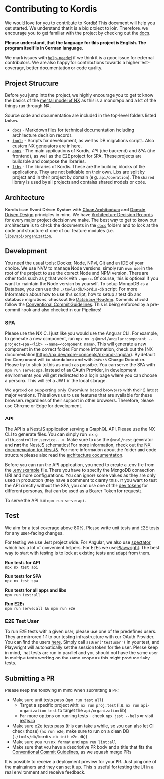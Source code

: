 # Contributing to Kordis

We would love for you to contribute to Kordis! This document will help you get
started. We understand that it is a big project to join. Therefore, we encourage
you to get familiar with the project by checking out the [docs](./docs/).

**Please understand, that the language for this project is English. The program
itself is in German language.**

We mark issues with
[`help-needed`](https://github.com/kordis-leitstelle/kordis/issues?q=is:open%20no:assignee%20label:help-needed)
if we think it is a good issue for external contributors. We are also happy for
contributions towards a higher test-coverage, better documentation or code
quality.

## Project Structure

Before you jump into the project, we highly encourage you to get to know the
basics of the [mental model of NX](https://nx.dev/concepts/mental-model) as this
is a monorepo and a lot of the things run through NX.

Source code and documentation are included in the top-level folders listed
below.

- [`docs`](docs) - Markdown files for technical documentation including
  architecture decision records.
- [`tools`](tools) - Scripts for development, as well as DB migrations scripts.
  Also custom NX generators are in here.
- [`apps`](apps) - The main applications of Kordis, API (the backend) and SPA
  (the frontend), as well as the E2E project for SPA. These projects are
  buildable and compose the libraries.
- [`libs`](libs) - The libraries of Kordis. These are the building blocks of the
  applications. They are not buildable on their own. Libs are split by project
  and in their project by domain (e.g. `api/operation`). The `shared` library is
  used by all projects and contains shared models or code.

## Architecture

Kordis is an Event Driven System with
[Clean Architecture](https://blog.cleancoder.com/uncle-bob/2012/08/13/the-clean-architecture.html)
and [Domain Driven Design](https://en.wikipedia.org/wiki/Domain-driven_design)
principles in mind. We have
[Architecture Decision Records](https://adr.github.io/) for every major project
decision we make. The best way to get to know our architecture is to check the
documents in the [`docs`](docs) folders and to look at the code and structure of
one of our feature modules (i.e.
[`libs/api/organization`](libs/api/organization).

## Development

You need the usual tools: Docker, Node, NPM, Git and an IDE of your choice. We
use [NVM](https://github.com/nvm-sh/nvm) to manage Node versions, simply run
`nvm use` in the root of the project to use the correct Node and NPM version.
There are other tools such as [n](https://github.com/tj/n) that work with
`.npmrc`. Of course, this is optional if you want to maintain the Node version
by yourself. To setup MongoDB as a Database, you can use the
`./tools/db/kordis-db` script. For more Information about how to use this
script, how to setup a test db and database migrations, checkout the
[Database Readme](./tools/db/README.md). Commits should follow the
[Conventional Commit Guidelines](https://www.conventionalcommits.org/en/v1.0.0/).
This is being enforced by a pre-commit hook and also checked in our Pipelines!

### SPA

Please use the NX CLI just like you would use the Angular CLI. For example, to
generate a new component, run
`npx nx g @nrwl/angular:component --project=spa-<lib> --name=<component name>`.
This will generate a new component in the correct folder. For more information,
check out the [NX documentation]https://nx.dev/more-concepts/nx-and-angular). By
default the Component will be standalone and with `OnPush` Change Detection.
Please try to stick to this as much as possible. You can serve the SPA with
`npm run serve:spa`. Instead of an OAuth Provider, in development environments
you will get redirected to a login page where you can choose a persona. This
will set a JWT in the local storage.

We agreed on supporting only Chromium based browsers with their 2 latest major
versions. This allows us to use features that are available for these browsers
regardless of their support in other browsers. Therefore, please use Chrome or
Edge for development.

### API

The API is a NestJS application serving a GraphQL API. Please use the NX CLI to
generate files. You can simply run` nx g <lib,controller,service...>`. Make sure
to use the `@nrwl/nest` generator and **not** the NestJS schematics! For more
information, check out the
[NX documentation for NestJS](https://nx.dev/packages/nest). For more
information about the folder and code structure please also read the
[architecture documentation](docs/architecture.md).

Before you can run the API application, you need to create a .env file from the
[.env.example](apps/api/src/.env.template) file. There you have to specify the
MongoDB connection URI and more configurations. You can ignore some values as
they are only used in production (they have a comment to clarify this). If you
want to test the API directly without the SPA, you can use one of the
[dev tokens](apps/api/dev-tokens.md) for different personas, that can be used as
a Bearer Token for requests.

To serve the API run `npm run serve:api`.

## Test

We aim for a test coverage above 80%. Please write unit tests and E2E tests for
any user-facing changes.

For testing we use Jest project wide. For Angular, we also use
[spectator](https://github.com/ngneat/spectator), which has a lot of convenient
helpers. For E2Es we use
[Playwright](https://playwright.dev/docs/writing-tests). The best way to start
with testing is to look at existing tests and adapt from them.

**Run tests for API**  
`npx nx test api`

**Run tests for SPA**  
`npx nx test spa`

**Run tests for all apps and libs**  
`npm run test:all`

**Run E2Es**  
`npm run serve:all && npm run e2e`

### E2E Test User

To run E2E tests with a given user, please use one of the predefined users. They
are mirrored 1:1 to our testing infrastructure with our OAuth Provider. You can
find the users [here](apps/api/dev-tokens.md). Simply call `asUser('testuser')`
in your test, and Playwright will automatically set the session token for the
user. Please keep in mind, that tests are run in parallel and you should not
have the same user in multiple tests working on the same scope as this might
produce flaky tests.

## Submitting a PR

Please keep the following in mind when submitting a PR:

- Make sure unit tests pass (`npm run test:all`)
  - Target a specific project with: `nx run proj:test` (i.e.
    `nx run api-organization:test` to target the `api/organization` lib)
  - For more options on running tests - check `npx jest --help` or visit
    [jestjs.io](https://jestjs.io/)
- Make sure e2e tests pass (this can take a while, so you can also let CI check
  those) (`nx run e2e`, make sure to run on a clean DB
  (`./tools/db/kordis-db init e2e-db`))
- Make sure you run `nx format` and `npm run lint:all`
- Make sure that you have a descriptive PR body and a title that fits the
  [Conventional Commit Guidelines](https://www.conventionalcommits.org/en/v1.0.0/),
  as we squash merge PRs

It is possible to receive a deployment preview for your PR. Just ping one of the
maintainers and they can set it up. This is useful for testing the UI in a real
environment and receive feedback.
